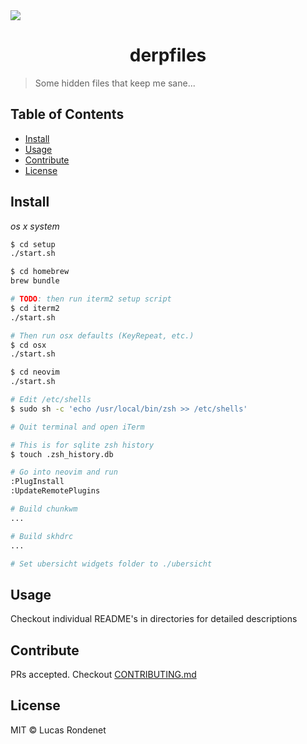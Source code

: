 <img src="artwork/thor.gif" align="center" />

<h1 align="center">derpfiles</h1>

> Some hidden files that keep me sane...

## Table of Contents

- [Install](#install)
- [Usage](#usage)
- [Contribute](#contribute)
- [License](#license)

## Install

*os x system*

```sh
$ cd setup
./start.sh

$ cd homebrew
brew bundle

# TODO: then run iterm2 setup script
$ cd iterm2
./start.sh

# Then run osx defaults (KeyRepeat, etc.)
$ cd osx
./start.sh

$ cd neovim
./start.sh

# Edit /etc/shells
$ sudo sh -c 'echo /usr/local/bin/zsh >> /etc/shells'

# Quit terminal and open iTerm

# This is for sqlite zsh history
$ touch .zsh_history.db

# Go into neovim and run
:PlugInstall
:UpdateRemotePlugins

# Build chunkwm
...

# Build skhdrc
...

# Set ubersicht widgets folder to ./ubersicht
```

## Usage

Checkout individual README's in directories for detailed descriptions

## Contribute

PRs accepted. Checkout [CONTRIBUTING.md](https://github.com/rucas/derpfiles/blob/master/CONTRIBUTING.md)

## License

MIT © Lucas Rondenet 
